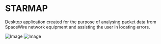 # STARMAP

Desktop application created for the purpose of analysing packet data from SpaceWire network equipment and assisting the user in locating errors.

![Image](https://raw.githubusercontent.com/dmconnolly/STARMAP/master/img1.png)
![Image](https://raw.githubusercontent.com/dmconnolly/STARMAP/master/img2.png)
